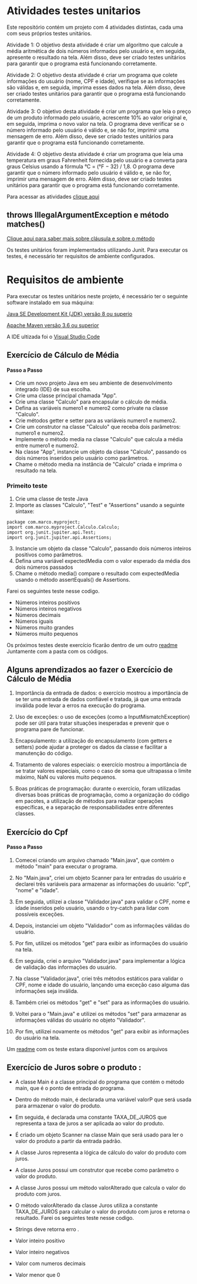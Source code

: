 # Atividades testes unitarios

Este repositório contém um projeto com 4 atividades distintas, cada uma com seus próprios testes unitários.

Atividade 1: O objetivo desta atividade é criar um algoritmo que calcule a média aritmética de dois números informados pelo usuário e, em seguida, apresente o resultado na tela. Além disso, deve ser criado testes unitários para garantir que o programa está funcionando corretamente.

Atividade 2: O objetivo desta atividade é criar um programa que colete informações do usuário (nome, CPF e idade), verifique se as informações são válidas e, em seguida, imprima esses dados na tela. Além disso, deve ser criado testes unitários para garantir que o programa está funcionando corretamente.

Atividade 3: O objetivo desta atividade é criar um programa que leia o preço de um produto informado pelo usuário, acrescente 10% ao valor original e, em seguida, imprima o novo valor na tela. O programa deve verificar se o número informado pelo usuário é válido e, se não for, imprimir uma mensagem de erro. Além disso, deve ser criado testes unitários para garantir que o programa está funcionando corretamente.

Atividade 4: O objetivo desta atividade é criar um programa que leia uma temperatura em graus Fahrenheit fornecida pelo usuário e a converta para graus Celsius usando a fórmula °C = (°F − 32) / 1,8. O programa deve garantir que o número informado pelo usuário é válido e, se não for, imprimir uma mensagem de erro. Além disso, deve ser criado testes unitários para garantir que o programa está funcionando corretamente.

Para acessar as atividades [clique aqui](https://github.com/MarcoAntonioMj/atividades-testes-unitarios/blob/main/1_5062547508790559469.pdf)
## throws IllegalArgumentException e método matches()

[Clique aqui para saber mais sobre cláusula  e sobre o método](https://github.com/MarcoAntonioMj/atividades-testes-unitarios/blob/main/metodos.pdf)

Os testes unitários foram implementados utilizando Junit. Para executar os testes, é necessário ter requisitos de ambiente configurados.

# Requisitos de ambiente
Para executar os testes unitários neste projeto, é necessário ter o seguinte software instalado em sua máquina:

[Java SE Development Kit (JDK) versão 8 ou superio](https://www.oracle.com/java/technologies/downloads/)

[Apache Maven versão 3.6 ou superior](https://maven.apache.org/download.cgi)

A IDE ultizada foi o [Visual Studio Code](https://code.visualstudio.com)

## Exercício de Cálculo de Média
#### Passo a Passo
- Crie um novo projeto Java em seu ambiente de desenvolvimento integrado (IDE) de sua escolha.
- Crie uma classe principal chamada "App".
- Crie uma classe "Calculo" para encapsular o cálculo de média.
- Defina as variáveis numero1 e numero2 como private na classe "Calculo".
- Crie métodos getter e setter para as variáveis numero1 e numero2.
- Crie um construtor na classe "Calculo" que receba dois parâmetros: numero1 e numero2.
- Implemente o método media na classe "Calculo" que calcula a média entre numero1 e numero2.
- Na classe "App", instancie um objeto da classe "Calculo", passando os dois números inseridos pelo usuário como parâmetros.
- Chame o método media na instância de "Calculo" criada e imprima o resultado na tela.
### Primeito teste 
1. Crie uma classe de teste Java 
2. Importe as classes "Calculo", "Test" e "Assertions" usando a seguinte sintaxe:
```
package com.marco.myproject;
import com.marco.myproject.Calculo.Calculo;
import org.junit.jupiter.api.Test;
import org.junit.jupiter.api.Assertions;

```
3. Instancie um objeto da classe "Calculo", passando dois números inteiros positivos como parâmetros.
4. Defina uma variável expectedMedia com o valor esperado da média dos dois números passados
5. Chame o método media() compare o resultado com expectedMedia usando o método assertEquals() de Assertions.

Farei os seguintes teste nesse codigo.
- Números inteiros positivos 
- Números inteiros negativos
- Números decimais
- Números iguais
- Números muito grandes
- Números muito pequenos

Os próximos testes deste exercício ficarão dentro de um outro  [readme](https://github.com/MarcoAntonioMj/atividades-testes-unitarios/tree/main/exerc1) Juntamente com a pasta com os códigos.

## Alguns aprendizados ao fazer o Exercício de Cálculo de Média
1. Importância da entrada de dados: o exercício mostrou a importância de se ter uma entrada de dados confiável e tratada, já que uma entrada inválida pode levar a erros na execução do programa.

2. Uso de exceções: o uso de exceções (como a InputMismatchException) pode ser útil para tratar situações inesperadas e prevenir que o programa pare de funcionar.

3. Encapsulamento: a utilização do encapsulamento (com getters e setters) pode ajudar a proteger os dados da classe e facilitar a manutenção do código.

4. Tratamento de valores especiais: o exercício mostrou a importância de se tratar valores especiais, como o caso de soma que ultrapassa o limite máximo, NaN ou valores muito pequenos.

5. Boas práticas de programação: durante o exercício, foram utilizadas diversas boas práticas de programação, como a organização do código em pacotes, a utilização de métodos para realizar operações específicas, e a separação de responsabilidades entre diferentes classes.

## Exercício do Cpf
#### Passo a Passo
1. Comecei criando um arquivo chamado "Main.java", que contém o método "main" para executar o programa.

2. No "Main.java", criei um objeto Scanner para ler entradas do usuário e declarei três variáveis para armazenar as informações do usuário: "cpf", "nome" e "idade".

3. Em seguida, utilizei a classe "Validador.java" para validar o CPF, nome e idade inseridos pelo usuário, usando o try-catch para lidar com possíveis exceções.

4. Depois, instanciei um objeto "Validador" com as informações válidas do usuário.

5. Por fim, utilizei os métodos "get" para exibir as informações do usuário na tela.

6. Em seguida, criei o arquivo "Validador.java" para implementar a lógica de validação das informações do usuário.

7. Na classe "Validador.java", criei três métodos estáticos para validar o CPF, nome e idade do usuário, lançando uma exceção caso alguma das informações seja inválida.

8. Também criei os métodos "get" e "set" para as informações do usuário.

9. Voltei para o "Main.java" e utilizei os métodos "set" para armazenar as informações válidas do usuário no objeto "Validador".

10. Por fim, utilizei novamente os métodos "get" para exibir as informações do usuário na tela.

Um [readme](https://github.com/MarcoAntonioMj/atividades-testes-unitarios/blob/main/exerc2/README.md) com os teste estara disponivel juntos com os arquivos

## Exercício de Juros sobre o produto :

- A classe Main é a classe principal do programa que contém o método main, que é o ponto de entrada do programa.

- Dentro do método main, é declarada uma variável valorP que será usada para armazenar o valor do produto.

- Em seguida, é declarada uma constante TAXA_DE_JUROS que representa a taxa de juros a ser aplicada ao valor do produto.

- É criado um objeto Scanner na classe Main que será usado para ler o valor do produto a partir da entrada padrão.

- A classe Juros representa a lógica de cálculo do valor do produto com juros.

- A classe Juros possui um construtor que recebe como parâmetro o valor do produto.

- A classe Juros possui um método valorAlterado que calcula o valor do produto com juros.

- O método valorAlterado da classe Juros utiliza a constante TAXA_DE_JUROS para calcular o valor do produto com juros e retorna o resultado.
Farei os seguintes teste nesse codigo.
- Strings deve retorna erro .
- Valor inteiro positivo
- Valor inteiro negativos
- Valor com numeros decimais
- Valor menor que 0

